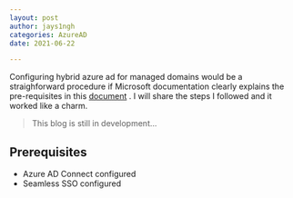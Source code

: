 ```yaml
---
layout: post
author: jays1ngh
categories: AzureAD
date: 2021-06-22

---
```

Configuring hybrid azure ad for managed domains would be a straighforward procedure if Microsoft documentation clearly explains the pre-requisites in this <a href="https://docs.microsoft.com/en-us/azure/active-directory/devices/hybrid-azuread-join-managed-domains" target="_blank">document</a>
. I will share the steps I followed and it worked like a charm.

>This blog is still in development...

## Prerequisites
- Azure AD Connect configured
- Seamless SSO configured
